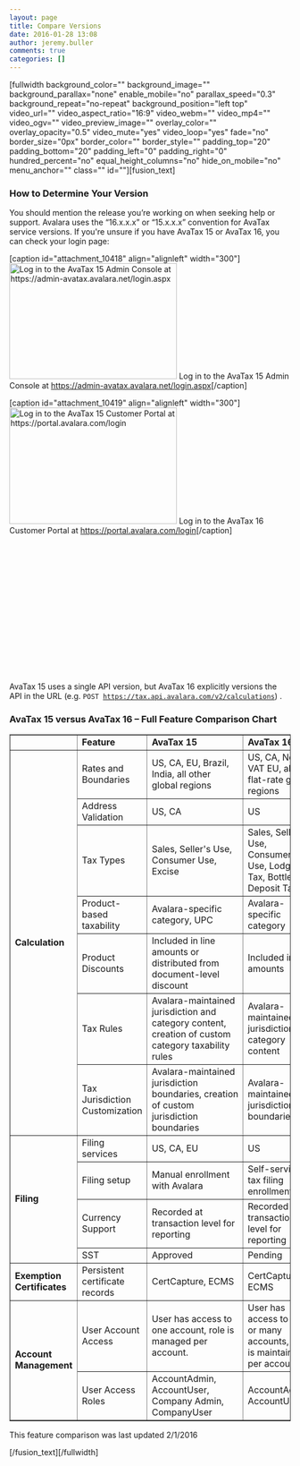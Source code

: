 ```yaml
---
layout: page
title: Compare Versions
date: 2016-01-28 13:08
author: jeremy.buller
comments: true
categories: []
---
```

[fullwidth background_color="" background_image="" background_parallax="none" enable_mobile="no" parallax_speed="0.3" background_repeat="no-repeat" background_position="left top" video_url="" video_aspect_ratio="16:9" video_webm="" video_mp4="" video_ogv="" video_preview_image="" overlay_color="" overlay_opacity="0.5" video_mute="yes" video_loop="yes" fade="no" border_size="0px" border_color="" border_style="" padding_top="20" padding_bottom="20" padding_left="0" padding_right="0" hundred_percent="no" equal_height_columns="no" hide_on_mobile="no" menu_anchor="" class="" id=""][fusion_text]
<h3 id="determine-your-version">How to Determine Your Version</h3>
You should mention the release you’re working on when seeking help or support. Avalara uses the “16.x.x.x” or “15.x.x.x” convention for AvaTax service versions. If you're unsure if you have AvaTax 15 or AvaTax 16, you can check your login page:

[caption id="attachment_10418" align="alignleft" width="300"]<a href="https://developer.avalara.com/wp-content/uploads/2016/01/Screen-Shot-2016-03-21-at-11.51.04-AM.png"><img class="wp-image-10418 size-medium" src="https://developer.avalara.com/wp-content/uploads/2016/01/Screen-Shot-2016-03-21-at-11.51.04-AM-300x207.png" alt="Log in to the AvaTax 15 Admin Console at https://admin-avatax.avalara.net/login.aspx" width="300" height="207" /></a> Log in to the AvaTax 15 Admin Console at <a href="https://admin-avatax.avalara.net/login.aspx">https://admin-avatax.avalara.net/login.aspx</a>[/caption]

[caption id="attachment_10419" align="alignleft" width="300"]<a href="https://developer.avalara.com/wp-content/uploads/2016/01/Screen-Shot-2016-03-21-at-11.51.17-AM.png"><img class="size-medium wp-image-10419" src="https://developer.avalara.com/wp-content/uploads/2016/01/Screen-Shot-2016-03-21-at-11.51.17-AM-300x208.png" alt="Log in to the AvaTax 15 Customer Portal at https://portal.avalara.com/login" width="300" height="208" /></a> Log in to the AvaTax 16 Customer Portal at <a href="https://portal.avalara.com/login">https://portal.avalara.com/login</a>[/caption]

&nbsp;

&nbsp;

&nbsp;

&nbsp;

&nbsp;

&nbsp;

&nbsp;

&nbsp;

AvaTax 15 uses a single API version, but AvaTax 16 explicitly versions the API in the URL (e.g. <code>POST https://tax.api.avalara.com/v2/calculations</code>) .
<h3 id="comparison">AvaTax 15 versus AvaTax 16 – Full Feature Comparison Chart</h3>
<table border="1">
<tbody>
<tr>
<td><strong> </strong></td>
<td><strong>Feature</strong></td>
<td><strong>AvaTax 15 </strong></td>
<td><strong>AvaTax 16</strong></td>
</tr>
<tr>
<td rowspan="7"><strong>Calculation</strong></td>
<td>Rates and Boundaries</td>
<td>US, CA, EU, Brazil, India, all other global regions</td>
<td>US, CA, Non-VAT EU, all flat-rate global regions</td>
</tr>
<tr>
<td>Address Validation</td>
<td>US, CA</td>
<td>US</td>
</tr>
<tr>
<td>Tax Types</td>
<td>Sales, Seller's Use, Consumer Use, Excise</td>
<td>Sales, Seller's Use, Consumer Use, Lodging Tax, Bottle Deposit Tax</td>
</tr>
<tr>
<td>Product-based taxability</td>
<td>Avalara-specific category, UPC</td>
<td>Avalara-specific category</td>
</tr>
<tr>
<td>Product Discounts</td>
<td>Included in line amounts or distributed from document-level discount</td>
<td>Included in line amounts</td>
</tr>
<tr>
<td>Tax Rules</td>
<td>Avalara-maintained jurisdiction and category content, creation of custom category taxability rules</td>
<td>Avalara-maintained jurisdiction and category content</td>
</tr>
<tr>
<td>Tax Jurisdiction Customization</td>
<td>Avalara-maintained jurisdiction boundaries, creation of custom jurisdiction boundaries</td>
<td>Avalara-maintained jurisdiction boundaries</td>
</tr>
<tr>
<td rowspan="4"><strong>Filing</strong></td>
<td>Filing services</td>
<td>US, CA, EU</td>
<td>US</td>
</tr>
<tr>
<td>Filing setup</td>
<td>Manual enrollment with Avalara</td>
<td>Self-service tax filing enrollment</td>
</tr>
<tr>
<td>Currency Support</td>
<td>Recorded at transaction level for reporting</td>
<td>Recorded at transaction level for reporting</td>
</tr>
<tr>
<td>SST</td>
<td>Approved</td>
<td>Pending</td>
</tr>
<tr>
<td><strong>Exemption Certificates</strong></td>
<td>Persistent certificate records</td>
<td>CertCapture, ECMS</td>
<td>CertCapture, ECMS</td>
</tr>
<tr>
<td rowspan="2"><strong>Account Management</strong></td>
<td>User Account Access</td>
<td>User has access to one account, role is managed per account.</td>
<td>User has access to one or many accounts, role is maintained per account.</td>
</tr>
<tr>
<td>User Access Roles</td>
<td>AccountAdmin, AccountUser, Company Admin, CompanyUser</td>
<td>AccountAdmin, AccountUser</td>
</tr>
</tbody>
</table>
This feature comparison was last updated 2/1/2016

[/fusion_text][/fullwidth]
